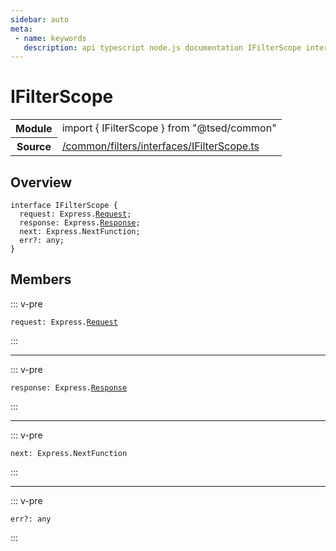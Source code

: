 ```yaml
---
sidebar: auto
meta:
 - name: keywords
   description: api typescript node.js documentation IFilterScope interface
---
```

# IFilterScope <Badge text="Interface" type="interface"/>
<!-- Summary -->
<section class="symbol-info"><table class="is-full-width"><tbody><tr><th>Module</th><td><div class="lang-typescript"><span class="token keyword">import</span> { IFilterScope }&nbsp;<span class="token keyword">from</span>&nbsp;<span class="token string">"@tsed/common"</span></div></td></tr><tr><th>Source</th><td><a href="https://github.com/Romakita/ts-express-decorators/blob/v4.30.2/src//common/filters/interfaces/IFilterScope.ts#L0-L0">/common/filters/interfaces/IFilterScope.ts</a></td></tr></tbody></table></section>

<!-- Overview -->
## Overview


<pre><code class="typescript-lang "><span class="token keyword">interface</span> IFilterScope <span class="token punctuation">{</span>
  request<span class="token punctuation">:</span> Express.<a href="/api/common/filters/decorators/Request.html"><span class="token">Request</span></a><span class="token punctuation">;</span>
  response<span class="token punctuation">:</span> Express.<a href="/api/common/filters/decorators/Response.html"><span class="token">Response</span></a><span class="token punctuation">;</span>
  next<span class="token punctuation">:</span> Express.NextFunction<span class="token punctuation">;</span>
  err?<span class="token punctuation">:</span> <span class="token keyword">any</span><span class="token punctuation">;</span>
<span class="token punctuation">}</span></code></pre>



<!-- Members -->




## Members


::: v-pre

<div class="method-overview">
<pre><code class="typescript-lang ">request<span class="token punctuation">:</span> Express.<a href="/api/common/filters/decorators/Request.html"><span class="token">Request</span></a></code></pre>

</div>



:::



***



::: v-pre

<div class="method-overview">
<pre><code class="typescript-lang ">response<span class="token punctuation">:</span> Express.<a href="/api/common/filters/decorators/Response.html"><span class="token">Response</span></a></code></pre>

</div>



:::



***



::: v-pre

<div class="method-overview">
<pre><code class="typescript-lang ">next<span class="token punctuation">:</span> Express.NextFunction</code></pre>

</div>



:::



***



::: v-pre

<div class="method-overview">
<pre><code class="typescript-lang ">err?<span class="token punctuation">:</span> <span class="token keyword">any</span></code></pre>

</div>



:::